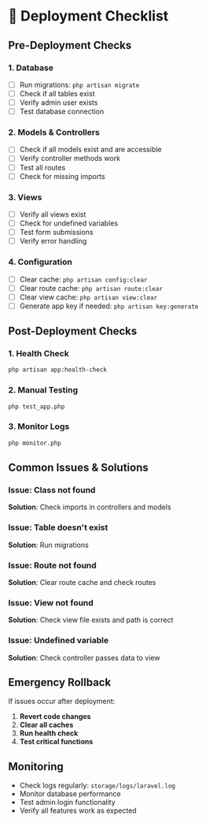 # 🚀 Deployment Checklist

## Pre-Deployment Checks

### 1. Database
- [ ] Run migrations: `php artisan migrate`
- [ ] Check if all tables exist
- [ ] Verify admin user exists
- [ ] Test database connection

### 2. Models & Controllers
- [ ] Check if all models exist and are accessible
- [ ] Verify controller methods work
- [ ] Test all routes
- [ ] Check for missing imports

### 3. Views
- [ ] Verify all views exist
- [ ] Check for undefined variables
- [ ] Test form submissions
- [ ] Verify error handling

### 4. Configuration
- [ ] Clear cache: `php artisan config:clear`
- [ ] Clear route cache: `php artisan route:clear`
- [ ] Clear view cache: `php artisan view:clear`
- [ ] Generate app key if needed: `php artisan key:generate`

## Post-Deployment Checks

### 1. Health Check
```bash
php artisan app:health-check
```

### 2. Manual Testing
```bash
php test_app.php
```

### 3. Monitor Logs
```bash
php monitor.php
```

## Common Issues & Solutions

### Issue: Class not found
**Solution**: Check imports in controllers and models

### Issue: Table doesn't exist
**Solution**: Run migrations

### Issue: Route not found
**Solution**: Clear route cache and check routes

### Issue: View not found
**Solution**: Check view file exists and path is correct

### Issue: Undefined variable
**Solution**: Check controller passes data to view

## Emergency Rollback

If issues occur after deployment:

1. **Revert code changes**
2. **Clear all caches**
3. **Run health check**
4. **Test critical functions**

## Monitoring

- Check logs regularly: `storage/logs/laravel.log`
- Monitor database performance
- Test admin login functionality
- Verify all features work as expected


